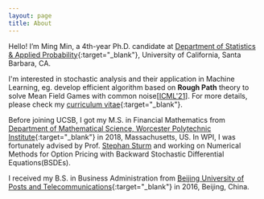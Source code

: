 ```yaml
---
layout: page
title: About
---
```


Hello! I’m Ming Min, a 4th-year Ph.D. candidate at [Department of Statistics & Applied Probability](http://www.pstat.ucsb.edu){:target="_blank"}, University of California, Santa Barbara, CA. 

I'm interested in stochastic analysis and their application in Machine Learning, eg. develop efficient algorithm based on **Rough Path** theory to solve Mean Field Games with common noise\[[ICML'21](http://proceedings.mlr.press/v139/min21a.html)\]. For more details, please check my [curriculum vitae](cv-2021.pdf){:target="_blank"}. 

Before joining UCSB, I got my M.S. in Financial Mathematics from [Department of Mathematical Science, Worcester Polytechnic Institute](https://www.wpi.edu/academics/departments/mathematical-sciences){:target="_blank"} in 2018, Massachusetts, US. In WPI, I was fortunately advised by Prof. [Stephan Sturm](http://users.wpi.edu/~ssturm/) and working on Numerical Methods for Option Pricing with Backward Stochastic Differential Equations(BSDEs). 

I received my B.S. in Business Administration from [Beijing University of Posts and Telecommunications](https://english.bupt.edu.cn){:target="_blank"} in 2016, Beijing, China.
